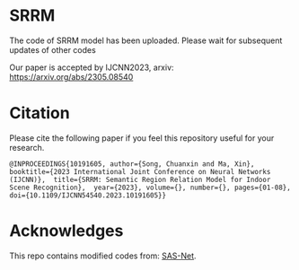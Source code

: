 # SRRM

The code of SRRM model has been uploaded. Please wait for subsequent updates of other codes


Our paper is accepted by IJCNN2023, arxiv: https://arxiv.org/abs/2305.08540

# Citation
Please cite the following paper if you feel this repository useful for your research.

`@INPROCEEDINGS{10191605,
  author={Song, Chuanxin and Ma, Xin},
  booktitle={2023 International Joint Conference on Neural Networks (IJCNN)}, 
  title={SRRM: Semantic Region Relation Model for Indoor Scene Recognition}, 
  year={2023},
  volume={},
  number={},
  pages={01-08},
  doi={10.1109/IJCNN54540.2023.10191605}}
`

# Acknowledges

This repo contains modified codes from: [SAS-Net](https://github.com/vpulab/Semantic-Aware-Scene-Recognition).
